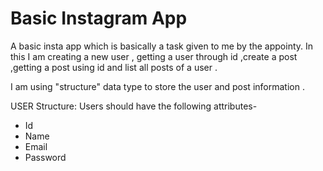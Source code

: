 # Basic Instagram App
A basic insta app which is  basically a task given to me by the appointy. 
In this I am creating a new user , getting a user through id ,create a post ,getting a post using id and list all posts of a user .


I am using "structure" data type to store the user and post information .

USER Structure:
Users should have the following attributes-
* Id
* Name
* Email
* Password


